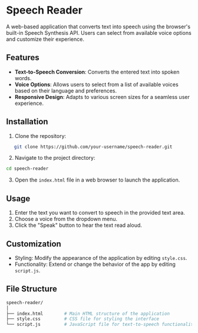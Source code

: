 # Speech Reader

A web-based application that converts text into speech using the browser's built-in Speech Synthesis API. Users can select from available voice options and customize their experience.

## Features

- **Text-to-Speech Conversion**: Converts the entered text into spoken words.
- **Voice Options**: Allows users to select from a list of available voices based on their language and preferences.
- **Responsive Design**: Adapts to various screen sizes for a seamless user experience.

## Installation

1. Clone the repository:
```bash
   git clone https://github.com/your-username/speech-reader.git
```

2. Navigate to the project directory:
```bash
cd speech-reader
```
3. Open the `index.html` file in a web browser to launch the application.

## Usage

1. Enter the text you want to convert to speech in the provided text area.
2. Choose a voice from the dropdown menu.
3. Click the "Speak" button to hear the text read aloud.

## Customization

- Styling: Modify the appearance of the application by editing `style.css`.
- Functionality: Extend or change the behavior of the app by editing `script.js`.

## File Structure


```graphql
speech-reader/
│
├── index.html        # Main HTML structure of the application
├── style.css         # CSS file for styling the interface
└── script.js         # JavaScript file for text-to-speech functionality
```
